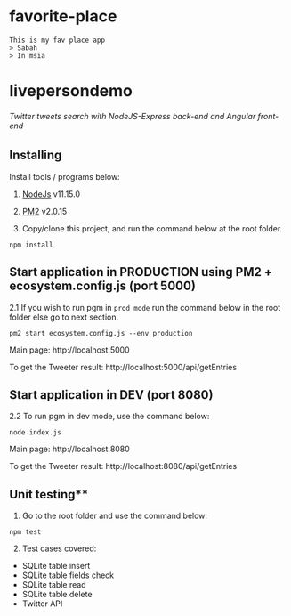 # favorite-place

```
This is my fav place app
> Sabah
> In msia

```




# livepersondemo
######  Twitter tweets search with NodeJS-Express back-end and Angular front-end

## Installing
Install tools / programs below:
1. [NodeJs](https://nodejs.org/en/download/) v11.15.0
2. [PM2](https://www.npmjs.com/package/pm2) v2.0.15


3. Copy/clone this project, and run the command below at the root folder. 
```
npm install
```

## Start application in PRODUCTION using PM2 + ecosystem.config.js (port 5000)
2.1 If you wish to run pgm in `prod mode` run the command below in the root folder else go to next section.
```
pm2 start ecosystem.config.js --env production
```
Main page: http://localhost:5000

To get the Tweeter result: http://localhost:5000/api/getEntries


## Start application in DEV (port 8080)
2.2 To run pgm in dev mode, use the command below:
```
node index.js
```
Main page: http://localhost:8080

To get the Tweeter result: http://localhost:8080/api/getEntries



## Unit testing**
1. Go to the root folder and use the command below:
```
npm test
```
2. Test cases covered:
- SQLite table insert
- SQLite table fields check
- SQLite table read
- SQLite table delete
- Twitter API

